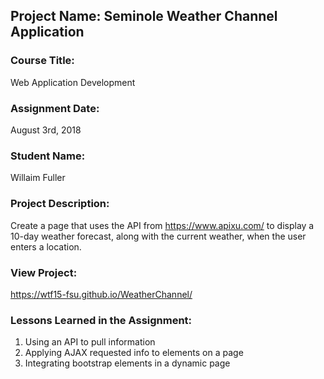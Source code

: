 ## Project Name:  Seminole Weather Channel Application

### Course Title:
Web Application Development

### Assignment Date:  
August 3rd, 2018

### Student Name:  
Willaim Fuller

### Project Description:
Create a page that uses the API from https://www.apixu.com/ to display a 10-day weather forecast, along with the current weather, when the user enters a location.

### View Project:
https://wtf15-fsu.github.io/WeatherChannel/

### Lessons Learned in the Assignment:
1. Using an API to pull information
2. Applying AJAX requested info to elements on a page
3. Integrating bootstrap elements in a dynamic page


